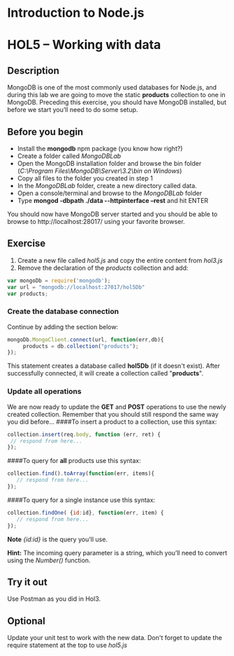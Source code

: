 # Introduction to Node.js
# HOL5 – Working with data
## Description
MongoDB is one of the most commonly used databases for Node.js, and during this lab we are going to move the static **products** collection to one in MongoDB. Preceding this exercise, you should have MongoDB installed, but before we start you’ll need to do some setup.
## Before you begin
* Install the **mongodb** npm package (you know how right?)
* Create a folder called *MongoDBLab*
* Open the MongoDB installation folder and browse the bin folder (*C:\Program Files\MongoDB\Server\3.2\bin on Windows*)
* Copy all files to the folder you created in step 1
* In the *MongoDBLab* folder, create a new directory called data.
* Open a console/terminal and browse to the *MongoDBLab* folder
* Type **mongod -dbpath ./data --httpinterface –rest** and hit ENTER

You should now have MongoDB server started and you should be able to browse to http://localhost:28017/ using your favorite browser.

## Exercise 
1. Create a new file called *hol5.js* and copy the entire content from *hol3.js*
2. Remove the declaration of the *products* collection and add:
```js
var mongoDb = require('mongodb');
var url = "mongodb://localhost:27017/hol5Db"
var products;
```
### Create the database connection
Continue by adding the section below:
```js
mongoDb.MongoClient.connect(url, function(err,db){
     products = db.collection("products");
});
```
This statement creates a database called **hol5Db** (if it doesn't exist). After successfully connected, it will create a collection called "**products**".

### Update all operations
We are now ready to update the **GET** and **POST** operations to use the newly created collection. Remember that you should still respond the same way you did before…
####To insert a product to a collection, use this syntax:
```js
collection.insert(req.body, function (err, ret) {  
 // respond from here...
});
```

####To query for **all** products use this syntax:
```js
collection.find().toArray(function(err, items){
   // respond from here...
});
```
####To query for a single instance use this syntax:
```js
collection.findOne( {id:id}, function(err, item) {
   // respond from here...
});
```
**Note** *{id:id}* is the query you'll use.

**Hint:** The incoming query parameter is a string, which you’ll need to convert using the *Number()* function. 
 
## Try it out
Use Postman as you did in Hol3.

## Optional
Update your unit test to work with the new data. Don't forget to update the require statement at the top to use *hol5.js*
